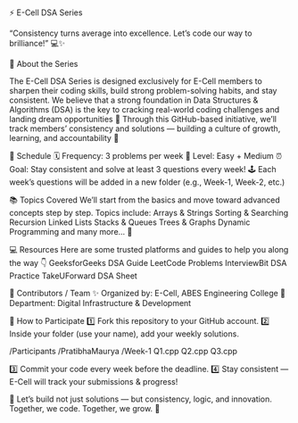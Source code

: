 ⚡ E-Cell DSA Series

“Consistency turns average into excellence. Let’s code our way to brilliance!” 💻✨

🧠 About the Series

The E-Cell DSA Series is designed exclusively for E-Cell members to sharpen their coding skills, build strong problem-solving habits, and stay consistent.
We believe that a strong foundation in Data Structures & Algorithms (DSA) is the key to cracking real-world coding challenges and landing dream opportunities 🚀
Through this GitHub-based initiative, we’ll track members’ consistency and solutions — building a culture of growth, learning, and accountability 💪

📅 Schedule
🗓 Frequency: 3 problems per week
🧩 Level: Easy + Medium
⏰ Goal: Stay consistent and solve at least 3 questions every week!
🕹 Each week’s questions will be added in a new folder (e.g., Week-1, Week-2, etc.)

📚 Topics Covered
We’ll start from the basics and move toward advanced concepts step by step. Topics include:
Arrays & Strings
Sorting & Searching
Recursion
Linked Lists
Stacks & Queues
Trees & Graphs
Dynamic Programming
and many more... 🌱

💻 Resources
Here are some trusted platforms and guides to help you along the way 👇
GeeksforGeeks DSA Guide
LeetCode Problems
InterviewBit DSA Practice
TakeUForward DSA Sheet

👥 Contributors / Team
✨ Organized by: E-Cell, ABES Engineering College
💼 Department: Digital Infrastructure & Development

🚀 How to Participate
1️⃣ Fork this repository to your GitHub account.
2️⃣ Inside your folder (use your name), add your weekly solutions.

/Participants
  /PratibhaMaurya
    /Week-1
      Q1.cpp
      Q2.cpp
      Q3.cpp


3️⃣ Commit your code every week before the deadline.
4️⃣ Stay consistent — E-Cell will track your submissions & progress!

💬 Let’s build not just solutions — but consistency, logic, and innovation.
Together, we code. Together, we grow. 🌟
